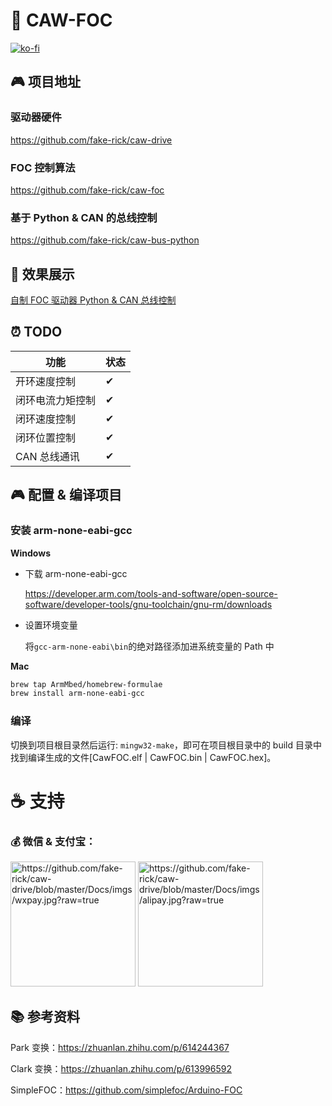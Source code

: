 # 🦉 CAW-FOC

[![ko-fi](https://ko-fi.com/img/githubbutton_sm.svg)](https://ko-fi.com/H2H3PQZVW)

## 🎮 项目地址

### 驱动器硬件

https://github.com/fake-rick/caw-drive

### FOC 控制算法

https://github.com/fake-rick/caw-foc

### 基于 Python & CAN 的总线控制

https://github.com/fake-rick/caw-bus-python

## 🎥 效果展示

[自制 FOC 驱动器 Python & CAN 总线控制](https://www.bilibili.com/video/BV1684y197R8)

## ⏰ TODO

| 功能             | 状态 |
| ---------------- | ---- |
| 开环速度控制     | ✔    |
| 闭环电流力矩控制 | ✔    |
| 闭环速度控制     | ✔    |
| 闭环位置控制     | ✔    |
| CAN 总线通讯     | ✔    |

## 🎮 配置 & 编译项目

### 安装 arm-none-eabi-gcc

**Windows**

- 下载 arm-none-eabi-gcc

  https://developer.arm.com/tools-and-software/open-source-software/developer-tools/gnu-toolchain/gnu-rm/downloads

- 设置环境变量

  将`gcc-arm-none-eabi\bin`的绝对路径添加进系统变量的 Path 中

**Mac**

```bash
brew tap ArmMbed/homebrew-formulae
brew install arm-none-eabi-gcc
```

### 编译

切换到项目根目录然后运行: `mingw32-make`，即可在项目根目录中的 build 目录中找到编译生成的文件[CawFOC.elf | CawFOC.bin | CawFOC.hex]。

# ☕ 支持

### 💰 微信 & 支付宝：

<img title="" src="https://github.com/fake-rick/caw-foc/blob/master/Docs/imgs/wxpay.jpg?raw=true" alt="https://github.com/fake-rick/caw-drive/blob/master/Docs/imgs/wxpay.jpg?raw=true" height="200"> <img src="https://github.com/fake-rick/caw-foc/blob/master/Docs/imgs/alipay.jpg?raw=true" title="" alt="https://github.com/fake-rick/caw-drive/blob/master/Docs/imgs/alipay.jpg?raw=true" height="200">

## 📚 参考资料

Park 变换：https://zhuanlan.zhihu.com/p/614244367

Clark 变换：https://zhuanlan.zhihu.com/p/613996592

SimpleFOC：https://github.com/simplefoc/Arduino-FOC

